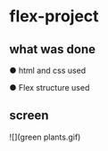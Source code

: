 # flex-project

## what was done

&#9679; html and css used

&#9679; Flex structure used

## screen

![](green plants.gif)
